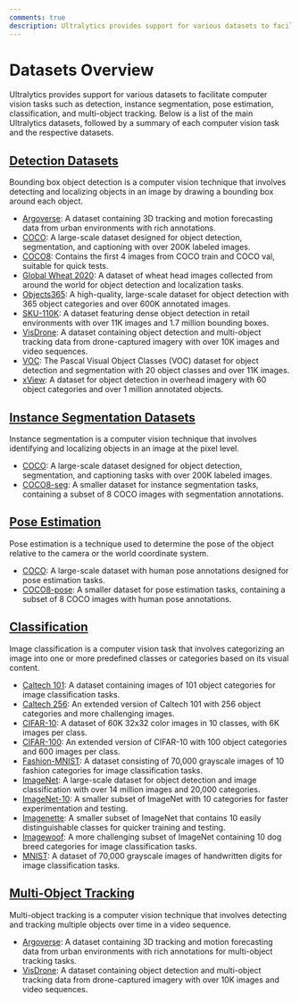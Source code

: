 ```yaml
---
comments: true
description: Ultralytics provides support for various datasets to facilitate multiple computer vision tasks. Check out our list of main datasets and their summaries.
---
```


# Datasets Overview

Ultralytics provides support for various datasets to facilitate computer vision tasks such as detection, instance segmentation, pose estimation, classification, and multi-object tracking. Below is a list of the main Ultralytics datasets, followed by a summary of each computer vision task and the respective datasets.

## [Detection Datasets](detect/index.md)

Bounding box object detection is a computer vision technique that involves detecting and localizing objects in an image by drawing a bounding box around each object.

* [Argoverse](detect/argoverse.md): A dataset containing 3D tracking and motion forecasting data from urban environments with rich annotations.
* [COCO](detect/coco.md): A large-scale dataset designed for object detection, segmentation, and captioning with over 200K labeled images.
* [COCO8](detect/coco8.md): Contains the first 4 images from COCO train and COCO val, suitable for quick tests.
* [Global Wheat 2020](detect/globalwheat2020.md): A dataset of wheat head images collected from around the world for object detection and localization tasks.
* [Objects365](detect/objects365.md): A high-quality, large-scale dataset for object detection with 365 object categories and over 600K annotated images.
* [SKU-110K](detect/sku-110k.md): A dataset featuring dense object detection in retail environments with over 11K images and 1.7 million bounding boxes.
* [VisDrone](detect/visdrone.md): A dataset containing object detection and multi-object tracking data from drone-captured imagery with over 10K images and video sequences.
* [VOC](detect/voc.md): The Pascal Visual Object Classes (VOC) dataset for object detection and segmentation with 20 object classes and over 11K images.
* [xView](detect/xview.md): A dataset for object detection in overhead imagery with 60 object categories and over 1 million annotated objects.

## [Instance Segmentation Datasets](segment/index.md)

Instance segmentation is a computer vision technique that involves identifying and localizing objects in an image at the pixel level.

* [COCO](segment/coco.md): A large-scale dataset designed for object detection, segmentation, and captioning tasks with over 200K labeled images.
* [COCO8-seg](segment/coco8-seg.md): A smaller dataset for instance segmentation tasks, containing a subset of 8 COCO images with segmentation annotations.

## [Pose Estimation](pose/index.md)

Pose estimation is a technique used to determine the pose of the object relative to the camera or the world coordinate system.

* [COCO](pose/coco.md): A large-scale dataset with human pose annotations designed for pose estimation tasks.
* [COCO8-pose](pose/coco8-pose.md): A smaller dataset for pose estimation tasks, containing a subset of 8 COCO images with human pose annotations.

## [Classification](classify/index.md)

Image classification is a computer vision task that involves categorizing an image into one or more predefined classes or categories based on its visual content.

* [Caltech 101](classify/caltech101.md): A dataset containing images of 101 object categories for image classification tasks.
* [Caltech 256](classify/caltech256.md): An extended version of Caltech 101 with 256 object categories and more challenging images.
* [CIFAR-10](classify/cifar10.md): A dataset of 60K 32x32 color images in 10 classes, with 6K images per class.
* [CIFAR-100](classify/cifar100.md): An extended version of CIFAR-10 with 100 object categories and 600 images per class.
* [Fashion-MNIST](classify/fashion-mnist.md): A dataset consisting of 70,000 grayscale images of 10 fashion categories for image classification tasks.
* [ImageNet](classify/imagenet.md): A large-scale dataset for object detection and image classification with over 14 million images and 20,000 categories.
* [ImageNet-10](classify/imagenet10.md): A smaller subset of ImageNet with 10 categories for faster experimentation and testing.
* [Imagenette](classify/imagenette.md): A smaller subset of ImageNet that contains 10 easily distinguishable classes for quicker training and testing.
* [Imagewoof](classify/imagewoof.md): A more challenging subset of ImageNet containing 10 dog breed categories for image classification tasks.
* [MNIST](classify/mnist.md): A dataset of 70,000 grayscale images of handwritten digits for image classification tasks.

## [Multi-Object Tracking](track/index.md)

Multi-object tracking is a computer vision technique that involves detecting and tracking multiple objects over time in a video sequence.

* [Argoverse](detect/argoverse.md): A dataset containing 3D tracking and motion forecasting data from urban environments with rich annotations for multi-object tracking tasks.
* [VisDrone](detect/visdrone.md): A dataset containing object detection and multi-object tracking data from drone-captured imagery with over 10K images and video sequences.